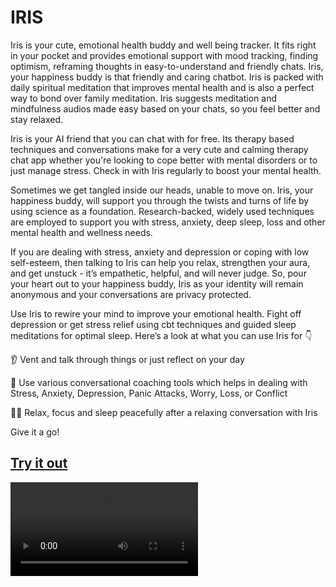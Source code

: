 # IRIS

Iris is your cute, emotional health buddy and well being tracker. It fits right in your pocket and provides emotional support with mood tracking, finding optimism, reframing thoughts in easy-to-understand and friendly chats. Iris, your happiness buddy is that friendly and caring chatbot. Iris is packed with daily spiritual meditation that improves mental health and is also a perfect way to bond over family meditation. Iris suggests meditation and mindfulness audios made easy based on your chats, so you feel better and stay relaxed.

Iris is your AI friend that you can chat with for free. Its therapy based techniques and conversations make for a very cute and calming therapy chat app whether you're looking to cope better with mental disorders or to just manage stress. Check in with Iris regularly to boost your mental health.

Sometimes we get tangled inside our heads, unable to move on. Iris, your happiness buddy, will support you through the twists and turns of life by using science as a foundation. Research-backed, widely used techniques are employed to support you with stress, anxiety, deep sleep, loss and other mental health and wellness needs.

If you are dealing with stress, anxiety and depression or coping with low self-esteem, then talking to Iris can help you relax, strengthen your aura, and get unstuck - it’s empathetic, helpful, and will never judge. So, pour your heart out to your happiness buddy, Iris as your identity will remain anonymous and your conversations are privacy protected.

Use Iris to rewire your mind to improve your emotional health. Fight off depression or get stress relief using cbt techniques and guided sleep meditations for optimal sleep. Here’s a look at what you can use Iris for 👇

👂 Vent and talk through things or just reflect on your day

📝 Use various conversational coaching tools which helps in dealing with Stress, Anxiety, Depression, Panic Attacks, Worry, Loss, or Conflict

💆🏻 Relax, focus and sleep peacefully after a relaxing conversation with Iris

Give it a go!

## [Try it out](https://jean.fan/ELIZAplus/)
![](iris.mp4)




